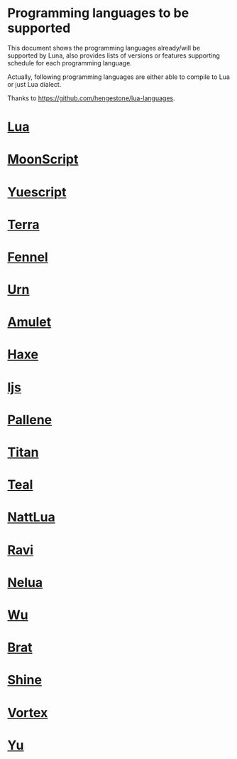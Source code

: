 Programming languages to be supported
=====

This document shows the programming languages already/will be supported by Luna, also provides lists of versions or features supporting schedule for each programming language.

Actually, following programming languages are either able to compile to Lua or just Lua dialect.

Thanks to https://github.com/hengestone/lua-languages.

# [Lua](https://www.lua.org/)

# [MoonScript](https://moonscript.org/)

# [Yuescript](https://yuescript.org/)

# [Terra](https://terralang.org/)

# [Fennel](https://fennel-lang.org/)

# [Urn](https://urn-lang.com/)

# [Amulet](https://amulet.works/)

# [Haxe](https://haxe.org/)

# [ljs](https://github.com/mingodad/ljs)

# [Pallene](https://github.com/pallene-lang/pallene)

# [Titan](https://github.com/titan-lang/titan)

# [Teal](https://github.com/teal-language/tl)

# [NattLua](https://github.com/CapsAdmin/NattLua)

# [Ravi](https://github.com/dibyendumajumdar/ravi)

# [Nelua](https://nelua.io/)

# [Wu](https://wu-lang.gitbook.io/guide/)

# [Brat](https://github.com/presidentbeef/brat)

# [Shine](https://github.com/richardhundt/shine)

# [Vortex](https://github.com/apotheon/vortex)

# [Yu](https://github.com/tommo/yu)
